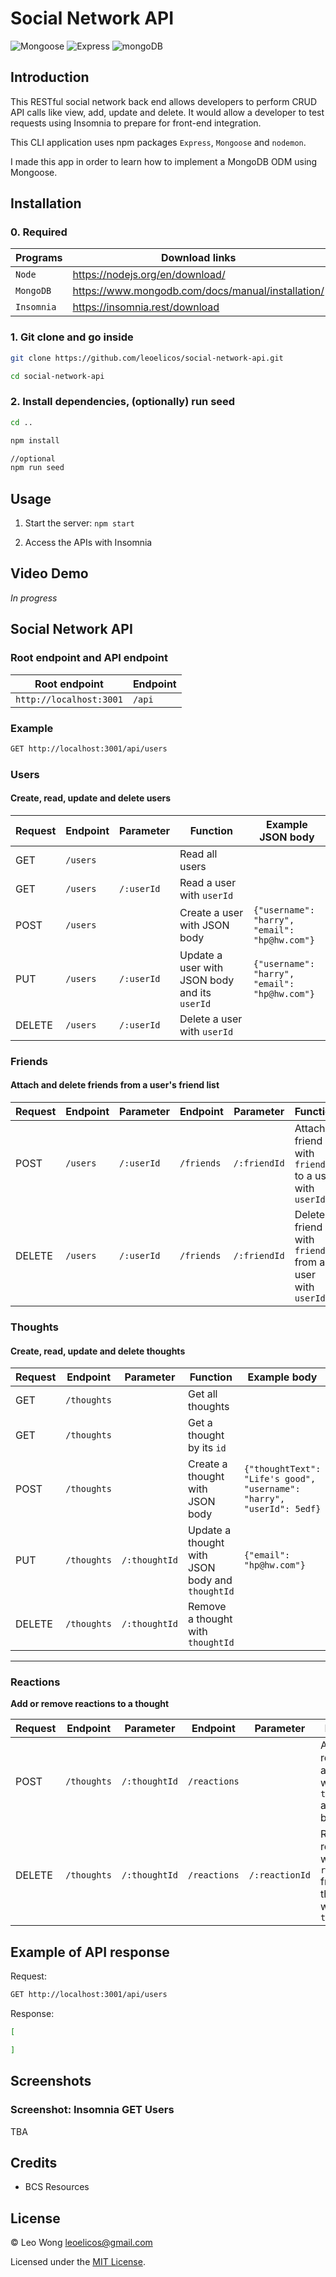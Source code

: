# Social Network API

![Mongoose](https://img.shields.io/badge/6.4.0-0?label=Mongoose&style=for-the-badge&labelColor=white&color=black) ![Express](https://img.shields.io/badge/4.18.1-0?label=Express&style=for-the-badge&labelColor=white&color=black) ![mongoDB](https://img.shields.io/badge/2.2.1-0?label=MongoDB&style=for-the-badge&labelColor=white&color=black)

## Introduction

This RESTful social network back end allows developers to perform CRUD API calls like view, add, update and delete. It would allow a developer to test requests using Insomnia to prepare for front-end integration.

This CLI application uses npm packages `Express`, `Mongoose` and `nodemon`.

I made this app in order to learn how to implement a MongoDB ODM using Mongoose.

## Installation

### 0. Required

| Programs   | Download links                                    |
| ---------- | ------------------------------------------------- |
| `Node`     | https://nodejs.org/en/download/                   |
| `MongoDB`  | https://www.mongodb.com/docs/manual/installation/ |
| `Insomnia` | https://insomnia.rest/download                    |

### 1. Git clone and go inside

```sh
git clone https://github.com/leoelicos/social-network-api.git

cd social-network-api
```

### 2. Install dependencies, (optionally) run seed

```sh
cd ..

npm install

//optional
npm run seed
```

## Usage

1. Start the server: `npm start`

2. Access the APIs with Insomnia

## Video Demo

_In progress_

## Social Network API

### Root endpoint and API endpoint

| Root endpoint           | Endpoint |
| ----------------------- | -------- |
| `http://localhost:3001` | `/api`   |

### Example

```sh
GET http://localhost:3001/api/users
```

### Users

#### Create, read, update and delete users

| Request | Endpoint | Parameter  | Function                                      | Example JSON body                                  |
| ------- | -------- | ---------- | --------------------------------------------- | -------------------------------------------------- |
| GET     | `/users` |            | Read all users                                |                                                    |
| GET     | `/users` | `/:userId` | Read a user with `userId`                     |                                                    |
| POST    | `/users` |            | Create a user with JSON body                  | `{"username": "harry",`<br>`"email": "hp@hw.com"}` |
| PUT     | `/users` | `/:userId` | Update a user with JSON body and its `userId` | `{"username": "harry",`<br>`"email": "hp@hw.com"}` |
| DELETE  | `/users` | `/:userId` | Delete a user with `userId`                   |                                                    |

### Friends

#### Attach and delete friends from a user's friend list

| Request | Endpoint | Parameter  | Endpoint   | Parameter    | Function                                                  |
| ------- | -------- | ---------- | ---------- | ------------ | --------------------------------------------------------- |
| POST    | `/users` | `/:userId` | `/friends` | `/:friendId` | Attach a friend with `friendId` to a user with `userId`   |
| DELETE  | `/users` | `/:userId` | `/friends` | `/:friendId` | Delete a friend with `friendId` from a user with `userId` |

### Thoughts

#### Create, read, update and delete thoughts

| Request | Endpoint    | Parameter     | Function                                        | Example body                                                                    |
| ------- | ----------- | ------------- | ----------------------------------------------- | ------------------------------------------------------------------------------- |
| GET     | `/thoughts` |               | Get all thoughts                                |                                                                                 |
| GET     | `/thoughts` |               | Get a thought by its `id`                       |                                                                                 |
| POST    | `/thoughts` |               | Create a thought with JSON body                 | `{"thoughtText": "Life's good",`<br>`"username": "harry",`<br>`"userId": 5edf}` |
| PUT     | `/thoughts` | `/:thoughtId` | Update a thought with JSON body and `thoughtId` | `{"email": "hp@hw.com"}`                                                        |
| DELETE  | `/thoughts` | `/:thoughtId` | Remove a thought with `thoughtId`               |                                                                                 |

<hr>

### Reactions

**Add or remove reactions to a thought**

| Request | Endpoint    | Parameter     | Endpoint     | Parameter      | Function                                                            | Example body                                              |
| ------- | ----------- | ------------- | ------------ | -------------- | ------------------------------------------------------------------- | --------------------------------------------------------- |
| POST    | `/thoughts` | `/:thoughtId` | `/reactions` |                | Add a reaction to a thought with `thoughtId` and JSON body          | `{"reactionBody": "OMG really?",`<br>`"username": "ron",` |
| DELETE  | `/thoughts` | `/:thoughtId` | `/reactions` | `/:reactionId` | Remove a reaction with `reactionId` from a thought with `thoughtId` |                                                           |

## Example of API response

Request:

```sh
GET http://localhost:3001/api/users
```

Response:

```sh
[

]
```

## Screenshots

### Screenshot: Insomnia GET Users

TBA

## Credits

-  BCS Resources

## License

&copy; Leo Wong <leoelicos@gmail.com>

Licensed under the [MIT License](./LICENSE).

